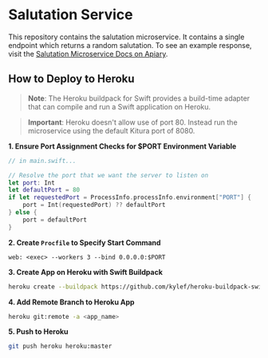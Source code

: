 # Salutation Service

This repository contains the salutation microservice. It contains a single endpoint which returns a random salutation. To see an example response, visit the [Salutation Microservice Docs on Apiary](http://docs.salutationmicroservice.apiary.io/#).

## How to Deploy to Heroku

> **Note**: The Heroku buildpack for Swift provides a build-time adapter that can compile and run a Swift application on Heroku.

> **Important**: Heroku doesn't allow use of port 80. Instead run the microservice using the default Kitura port of 8080.

**1. Ensure Port Assignment Checks for $PORT Environment Variable**

```swift
// in main.swift...

// Resolve the port that we want the server to listen on
let port: Int
let defaultPort = 80
if let requestedPort = ProcessInfo.processInfo.environment["PORT"] {
    port = Int(requestedPort) ?? defaultPort
} else {
    port = defaultPort
}
```

**2. Create `Procfile` to Specify Start Command**

```
web: <exec> --workers 3 --bind 0.0.0.0:$PORT
```

**3. Create App on Heroku with Swift Buildpack**

```bash
heroku create --buildpack https://github.com/kylef/heroku-buildpack-swift.git
```

**4. Add Remote Branch to Heroku App**

```bash
heroku git:remote -a <app_name>
```

**5. Push to Heroku**

```bash
git push heroku heroku:master
```
